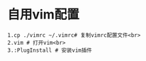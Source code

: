 自用vim配置<br>
====
    1.cp ./vimrc ~/.vimrc# 复制vimrc配置文件<br>
    2.vim # 打开vim<br>
    3.:PlugInstall # 安装vim插件
